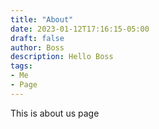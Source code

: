 ```yaml
---
title: "About"
date: 2023-01-12T17:16:15-05:00
draft: false
author: Boss
description: Hello Boss
tags:
- Me
- Page
---
```

This is about us page
